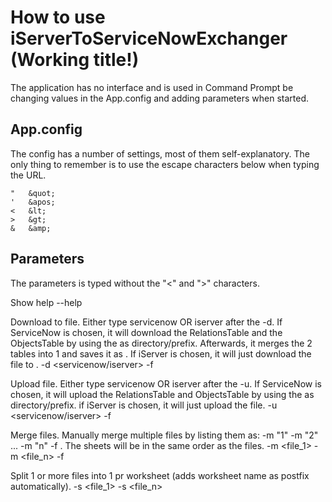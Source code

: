 How to use iServerToServiceNowExchanger (Working title!)
========================================================

The application has no interface and is used in Command Prompt be changing values in the App.config and adding parameters when started.

App.config
----------
The config has a number of settings, most of them self-explanatory.
The only thing to remember is to use the escape characters below when typing the URL.

	"   &quot;
	'   &apos;
	<   &lt;
	>   &gt;
	&   &amp;


Parameters
----------
The parameters is typed without the "<" and ">" characters.

Show help
--help

Download to file. Either type servicenow OR iserver after the -d.
If ServiceNow is chosen, it will download the RelationsTable and the ObjectsTable by using the <to file> as directory/prefix. Afterwards, it merges the 2 tables into 1 and saves it as <to file>.
If iServer is chosen, it will just download the file to <to file>.
-d <servicenow/iserver> -f <to file>

Upload file. Either type servicenow OR iserver after the -u.
If ServiceNow is chosen, it will upload the RelationsTable and ObjectsTable by using the <to file> as directory/prefix.
if iServer is chosen, it will just upload the file.
-u <servicenow/iserver> -f <from file>

Merge files. Manually merge multiple files by listing them as: -m "1" -m "2" ... -m "n" -f <to file>. The sheets will be in the same order as the files.
-m <file_1> -m <file_n> -f <to fileMerged>

Split 1 or more files into 1 pr worksheet (adds worksheet name as postfix automatically).
-s <file_1> -s <file_n>